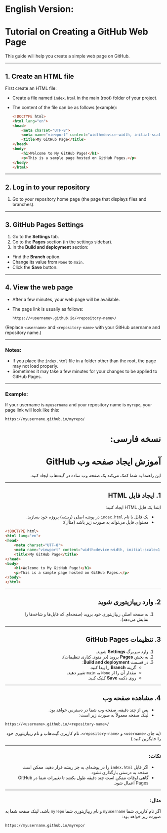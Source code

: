 # **English Version:**

# Tutorial on Creating a GitHub Web Page

This guide will help you create a simple web page on GitHub.

---

## 1. Create an HTML file
First create an HTML file:
- Create a file named `index.html` in the main (root) folder of your project.
- The content of the file can be as follows (example):


  ```html
  <!DOCTYPE html>
  <html lang="en">
  <head>
      <meta charset="UTF-8">
      <meta name="viewport" content="width=device-width, initial-scale=1.0">
      <title>My GitHub Page</title>
  </head>
  <body>
      <h1>Welcome to My GitHub Page!</h1>
      <p>This is a sample page hosted on GitHub Pages.</p>
  </body>
  </html>
  ```

---

## 2. Log in to your repository
1. Go to your repository home page (the page that displays files and branches).

---

## 3. GitHub Pages Settings
1. Go to the **Settings** tab.
2. Go to the **Pages** section (in the settings sidebar).
3. In the **Build and deployment** section:
- Find the **Branch** option.
- Change its value from `None` to `main`.
- Click the **Save** button.

---

## 4. View the web page
- After a few minutes, your web page will be available.
- The page link is usually as follows:


  ```
  https://<username>.github.io/<repository-name>/
  ```

(Replace `<username>` and `<repository-name>` with your GitHub username and repository name.)

---

### Notes:
- If you place the `index.html` file in a folder other than the root, the page may not load properly.
- Sometimes it may take a few minutes for your changes to be applied to GitHub Pages.

---

### Example:
If your username is `myusername` and your repository name is `myrepo`, your page link will look like this:

```
https://myusername.github.io/myrepo/
```

<div dir="rtl">

# **نسخه فارسی:** 

# آموزش ایجاد صفحه وب GitHub

این راهنما به شما کمک می‌کند یک صفحه وب ساده در گیت‌هاب ایجاد کنید.

---

## 1. ایجاد فایل HTML
ابتدا یک فایل HTML ایجاد کنید:
- یک فایل با نام `index.html` در پوشه اصلی (ریشه) پروژه خود بسازید.
- محتوای فایل می‌تواند به صورت زیر باشد (مثال):

</div>

  ```html
  <!DOCTYPE html>
  <html lang="en">
  <head>
      <meta charset="UTF-8">
      <meta name="viewport" content="width=device-width, initial-scale=1.0">
      <title>My GitHub Page</title>
  </head>
  <body>
      <h1>Welcome to My GitHub Page!</h1>
      <p>This is a sample page hosted on GitHub Pages.</p>
  </body>
  </html>
  ```

---
<div dir="rtl">

## 2. وارد ریپازیتوری شوید
1. به صفحه اصلی ریپازیتوری خود بروید (صفحه‌ای که فایل‌ها و شاخه‌ها را نمایش می‌دهد).

---

## 3. تنظیمات GitHub Pages
1. وارد سربرگ **Settings** شوید.
2. به بخش **Pages** بروید (در منوی کناری تنظیمات).
3. در قسمت **Build and deployment**:
   - گزینه **Branch** را پیدا کنید.
   - مقدار آن را از `None` به `main` تغییر دهید.
   - روی دکمه **Save** کلیک کنید.

---

## 4. مشاهده صفحه وب
- پس از چند دقیقه، صفحه وب شما در دسترس خواهد بود.
- لینک صفحه معمولاً به صورت زیر است:

</div>


  ```
  https://<username>.github.io/<repository-name>/
  ```

<div dir="rtl">

  (به جای `<username>` و `<repository-name>`، نام کاربری گیت‌هاب و نام ریپازیتوری خود را جایگزین کنید.)

---

### نکات:
- اگر فایل `index.html` را در پوشه‌ای به جز ریشه قرار دهید، ممکن است صفحه به درستی بارگذاری نشود.
- گاهی اوقات ممکن است چند دقیقه طول بکشد تا تغییرات شما در GitHub Pages اعمال شود.

---

### مثال:
اگر نام کاربری شما `myusername` و نام ریپازیتوری شما `myrepo` باشد، لینک صفحه شما به صورت زیر خواهد بود:

</div>

```
https://myusername.github.io/myrepo/
```